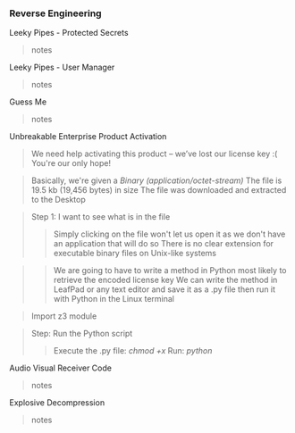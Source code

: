 ### Reverse Engineering


Leeky Pipes - Protected Secrets
> notes

Leeky Pipes - User Manager<br>
> notes

Guess Me<br>
> notes

Unbreakable Enterprise Product Activation<br>
> We need help activating this product – we’ve lost our license key :( 
> You're our only hope!

> Basically, we're given a *Binary (application/octet-stream)*
> The file is 19.5 kb (19,456 bytes) in size
> The file was downloaded and extracted to the Desktop

> Step 1: I want to see what is in the file
>> Simply clicking on the file won't let us open it as we don't have an application that will do so
>> There is no clear extension for executable binary files on Unix-like systems

>> We are going to have to write a method in Python most likely to retrieve the encoded license key
>> We can write the method in LeafPad or any text editor and save it as a .py file then run it with Python in the Linux terminal

> Import z3 module
>>

> Step: Run the Python script
>> Execute the .py file: _chmod +x <pythonfile>_
>> Run: _python <pythonfile>_



Audio Visual Receiver Code<br>
> notes

Explosive Decompression<br>
> notes
